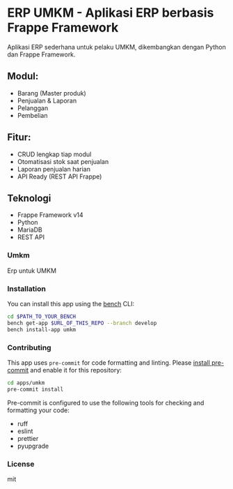 # ERP UMKM - Aplikasi ERP berbasis Frappe Framework

Aplikasi ERP sederhana untuk pelaku UMKM, dikembangkan dengan Python dan Frappe Framework.

## Modul:
- Barang (Master produk)
- Penjualan & Laporan
- Pelanggan
- Pembelian

## Fitur:
- CRUD lengkap tiap modul
- Otomatisasi stok saat penjualan
- Laporan penjualan harian
- API Ready (REST API Frappe)

## Teknologi
- Frappe Framework v14
- Python
- MariaDB
- REST API













### Umkm

Erp untuk UMKM

### Installation

You can install this app using the [bench](https://github.com/frappe/bench) CLI:

```bash
cd $PATH_TO_YOUR_BENCH
bench get-app $URL_OF_THIS_REPO --branch develop
bench install-app umkm
```

### Contributing

This app uses `pre-commit` for code formatting and linting. Please [install pre-commit](https://pre-commit.com/#installation) and enable it for this repository:

```bash
cd apps/umkm
pre-commit install
```

Pre-commit is configured to use the following tools for checking and formatting your code:

- ruff
- eslint
- prettier
- pyupgrade

### License

mit
